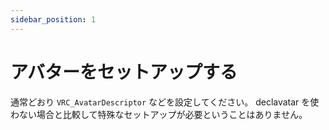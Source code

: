 ```yaml
---
sidebar_position: 1
---
```


# アバターをセットアップする

通常どおり `VRC_AvatarDescriptor` などを設定してください。
declavatar を使わない場合と比較して特殊なセットアップが必要ということはありません。
